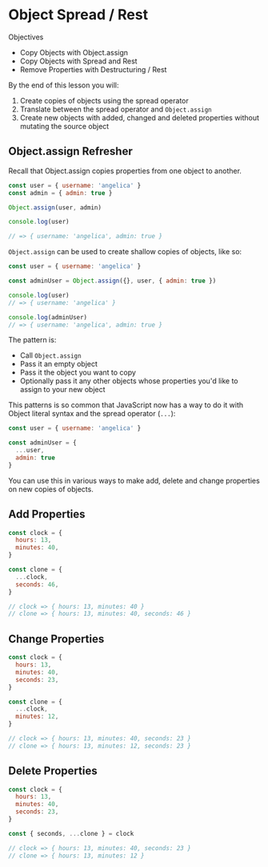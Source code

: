# Object Spread / Rest

Objectives
- Copy Objects with Object.assign
- Copy Objects with Spread and Rest
- Remove Properties with Destructuring / Rest

By the end of this lesson you will:

1. Create copies of objects using the spread operator
1. Translate between the spread operator and `Object.assign`
1. Create new objects with added, changed and deleted properties without mutating the source object

## Object.assign Refresher

Recall that Object.assign copies properties from one object to another.

```js
const user = { username: 'angelica' }
const admin = { admin: true }

Object.assign(user, admin)

console.log(user)

// => { username: 'angelica', admin: true }
```

`Object.assign` can be used to create shallow copies of objects, like so:

```js
const user = { username: 'angelica' }

const adminUser = Object.assign({}, user, { admin: true })

console.log(user)
// => { username: 'angelica' }

console.log(adminUser)
// => { username: 'angelica', admin: true }
```

The pattern is:

- Call `Object.assign`
- Pass it an empty object
- Pass it the object you want to copy
- Optionally pass it any other objects whose properties you'd like to assign to your new object

This patterns is so common that JavaScript now has a way to do it with Object literal syntax and the spread operator (`...`):

```js
const user = { username: 'angelica' }

const adminUser = {
  ...user,
  admin: true
}
```

You can use this in various ways to make add, delete and change properties on new copies of objects.

## Add Properties

```js
const clock = {
  hours: 13,
  minutes: 40,
}

const clone = {
  ...clock,
  seconds: 46,
}

// clock => { hours: 13, minutes: 40 }
// clone => { hours: 13, minutes: 40, seconds: 46 }
```

## Change Properties

```js
const clock = {
  hours: 13,
  minutes: 40,
  seconds: 23,
}

const clone = {
  ...clock,
  minutes: 12,
}

// clock => { hours: 13, minutes: 40, seconds: 23 }
// clone => { hours: 13, minutes: 12, seconds: 23 }
```

## Delete Properties

```js
const clock = {
  hours: 13,
  minutes: 40,
  seconds: 23,
}

const { seconds, ...clone } = clock

// clock => { hours: 13, minutes: 40, seconds: 23 }
// clone => { hours: 13, minutes: 12 }
```